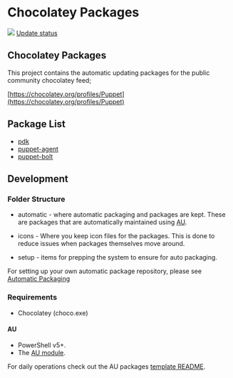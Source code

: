 # Chocolatey Packages

[![](https://ci.appveyor.com/api/projects/status/github/puppetlabs/puppet-chocolatey-packages?svg=true)](https://ci.appveyor.com/project/puppetlabs/puppet-chocolatey-packages)
[Update status](https://gist.github.com/puppet-chocolatey-bot/07d26b70044a34c1d9aa5576057d515e)

## Chocolatey Packages

This project contains the automatic updating packages for the public community chocolatey feed;

[https://chocolatey.org/profiles/Puppet](https://chocolatey.org/profiles/Puppet)

## Package List

* [pdk](https://chocolatey.org/packages/pdk)
* [puppet-agent](https://chocolatey.org/packages/puppet-agent)
* [puppet-bolt](https://chocolatey.org/packages/puppet-bolt)

## Development

### Folder Structure

* automatic - where automatic packaging and packages are kept. These are packages that are automatically maintained using [AU](https://chocolatey.org/packages/au).

* icons - Where you keep icon files for the packages. This is done to reduce issues when packages themselves move around.

* setup - items for prepping the system to ensure for auto packaging.

For setting up your own automatic package repository, please see [Automatic Packaging](https://chocolatey.org/docs/automatic-packages)

### Requirements

* Chocolatey (choco.exe)


#### AU

* PowerShell v5+.
* The [AU module](https://chocolatey.org/packages/au).

For daily operations check out the AU packages [template README](https://github.com/majkinetor/au-packages-template/blob/master/README.md).

